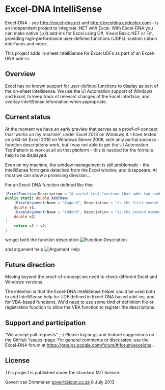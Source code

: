 Excel-DNA IntelliSense
======================
Excel-DNA - see http://excel-dna.net and http://exceldna.codeplex.com - is an independent project to integrate .NET with Excel.
With Excel-DNA you can make native (.xll) add-ins for Excel using C#, Visual Basic.NET or F#, providing high-performance user-defined functions (UDFs), custom ribbon interfaces and more.

This project adds in-sheet IntelliSense for Excel UDFs as part of an Excel-DNA add-in.

Overview
--------
Excel has no known support for user-defined functions to display as part of the on-sheet intellisense. We use the UI Automation support of Windows and Excel, to keep track of relevant changes of the Excel interface, and overlay IntelliSense information when appropriate.

Current status
--------------
At the moment we have an early preview that serves as a proof-of-concept that 'works on my machine', under Excel 2013 on Windows 8. I have tested on a 64-bit Excel 2010 on Windows Server 2008, with only partial success - function descriptions work, but I was not able to get the UI Automation TextPattern to work at all on that platform - this is needed for the formula help to be displayed.

Even on my machine, the window management is still problematic - the IntelliSense form gets detached from the Excel window, and disappears. At most we can show a promising direction...

For an Excel-DNA function defined like this:
```C#
[ExcelFunction(Description = "A useful test function that adds two numbers, and returns the sum.")]
public static double AddThem(
	[ExcelArgument(Name = "Augend", Description = "is the first number, to which will be added")] 
	double v1,
	[ExcelArgument(Name = "Addend", Description = "is the second number that will be added")]     
	double v2)
{
	return v1 + v2;
}
```
we get both the function description
![Function Description](https://raw.github.com/Excel-DNA/IntelliSense/master/Screenshots/FunctionDescription.PNG)

and argument help
![Argument Help](https://raw.github.com/Excel-DNA/IntelliSense/master/Screenshots/ArgumentHelp.PNG)

Future direction
----------------
Moving beyond the proof-of-concept we need to check different Excel and Windows versions.

The intention is that the Excel-DNA IntelliSense helper could be used both to add IntelliSense help for UDF defined in Excel-DNA based add-ins, and for VBA-based functions. We'd need to use some kind of definition file or registration function to allow the VBA function to register the descriptions.

Support and participation
-------------------------
"We accept pull requests" ;-)
Please log bugs and feature suggestions on the GitHub 'Issues' page.
For general comments or discussion, use the Excel-DNA forum at https://groups.google.com/forum/#!forum/exceldna .

License
-------
This project is published under the standard MIT license.


  Govert van Drimmelen
  govert@icon.co.za
  8 July 2013
  
